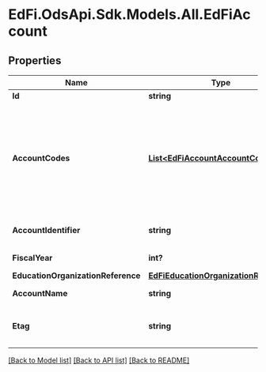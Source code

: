 # EdFi.OdsApi.Sdk.Models.All.EdFiAccount
## Properties

Name | Type | Description | Notes
------------ | ------------- | ------------- | -------------
**Id** | **string** |  | 
**AccountCodes** | [**List&lt;EdFiAccountAccountCode&gt;**](EdFiAccountAccountCode.md) | An unordered collection of accountAccountCodes. The set of account codes defined for the education accounting system organized by account code type (e.g., fund, function, object) that map to the account. | 
**AccountIdentifier** | **string** | The alphanumeric string that identifies the account. | 
**FiscalYear** | **int?** | The financial accounting year. | 
**EducationOrganizationReference** | [**EdFiEducationOrganizationReference**](EdFiEducationOrganizationReference.md) |  | 
**AccountName** | **string** | A descriptive name for the account. | [optional] 
**Etag** | **string** | A unique system-generated value that identifies the version of the resource. | [optional] 

[[Back to Model list]](../README.md#documentation-for-models) [[Back to API list]](../README.md#documentation-for-api-endpoints) [[Back to README]](../README.md)

